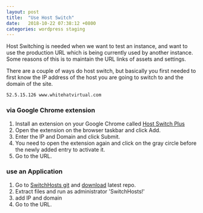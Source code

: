 ```yaml
---
layout: post
title:  "Use Host Switch"
date:   2018-10-22 07:38:12 +0800
categories: wordpress staging
---
```


Host Switching is needed when we want to test an instance, and want to use the production URL which is being currently used by another instance. Some reasons of this is to maintain the URL links of assets and settings.

There are a couple of ways do host switch, but basically you first needed to first know the IP address of the host you are going to switch to and the domain of the site.

    52.5.15.126 www.whitehatvirtual.com

### via Google Chrome extension

1. Install an extension on your Google Chrome called [Host Switch Plus](https://chrome.google.com/webstore/detail/host-switch-plus/bopepoejgapmihklfepohbilpkcdoaeo)
1. Open the extension on the browser taskbar and click Add.
1. Enter the IP and Domain and click Submit.
1. You need to open the extension again and click on the gray circle before the newly added entry to activate it.
1. Go to the URL.

### use an Application

1. Go to [SwitchHosts git](https://github.com/oldj/SwitchHosts) and [download](https://github.com/oldj/SwitchHosts/archive/master.zip) latest repo.
1. Extract files and run as administrator 'SwitchHosts!'
1. add IP and domain
1. Go to the URL.
